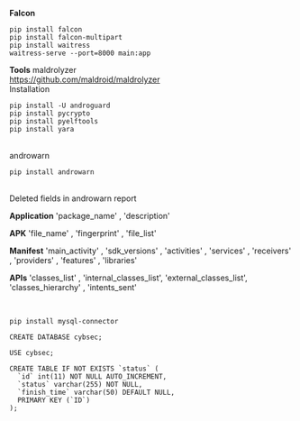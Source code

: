 **Falcon**
```
pip install falcon
pip install falcon-multipart
pip install waitress
waitress-serve --port=8000 main:app
```

**Tools**
maldrolyzer <br>
https://github.com/maldroid/maldrolyzer <br>
Installation <br>
```
pip install -U androguard
pip install pycrypto
pip install pyelftools
pip install yara
```
<br>
androwarn
<br>

```
pip install androwarn
```

<br>
Deleted fields in androwarn report
<br>

**Application**
'package_name'         ,
'description'

**APK**
'file_name'            ,
'fingerprint'          ,
'file_list'                 

**Manifest**
'main_activity'        ,
'sdk_versions'         ,
'activities'           ,
'services'             ,
'receivers'            ,
'providers'            ,
'features'             ,
'libraries'

**APIs**
'classes_list'         ,
'internal_classes_list',
'external_classes_list',
'classes_hierarchy'    ,
'intents_sent'

<br>

```
pip install mysql-connector

CREATE DATABASE cybsec;

USE cybsec;

CREATE TABLE IF NOT EXISTS `status` (
  `id` int(11) NOT NULL AUTO_INCREMENT,
  `status` varchar(255) NOT NULL,
  `finish_time` varchar(50) DEFAULT NULL,
  PRIMARY KEY (`ID`)
);
```
